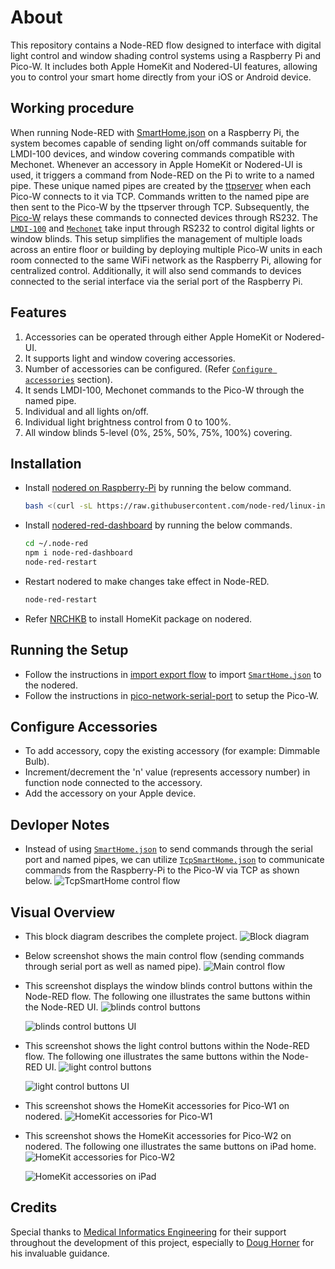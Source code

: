 # About
This repository contains a Node-RED flow designed to interface with digital light control and window shading control systems using a Raspberry Pi and Pico-W. It includes both Apple HomeKit and Nodered-UI features, allowing you to control your smart home directly from your iOS or Android device.

## Working procedure
When running Node-RED with [SmartHome.json](./SmartHome.json) on a Raspberry Pi, the system becomes capable of sending light on/off commands suitable for LMDI-100 devices, and window covering commands compatible with Mechonet. Whenever an accessory in Apple HomeKit or Nodered-UI is used, it triggers a command from Node-RED on the Pi to write to a named pipe. These unique named pipes are created by the [ttpserver](https://github.com/RajkumarGara/pico-network-serial-port/blob/main/ttpserver.js) when each Pico-W connects to it via TCP. Commands written to the named pipe are then sent to the Pico-W by the ttpserver through TCP. Subsequently, the [Pico-W](https://github.com/RajkumarGara/pico-network-serial-port/blob/main/main.py) relays these commands to connected devices through RS232. The [`LMDI-100`](./docs/LMDI_Serial_Protocol.pdf) and [`Mechonet`](./docs/Mecho_Shade_Serial_Protocol.pdf) take input through RS232 to control digital lights or window blinds. This setup simplifies the management of multiple loads across an entire floor or building by deploying multiple Pico-W units in each room connected to the same WiFi network as the Raspberry Pi, allowing for centralized control. Additionally, it will also send commands to devices connected to the serial interface via the serial port of the Raspberry Pi.

## Features
1. Accessories can be operated through either Apple HomeKit or Nodered-UI.
2. It supports light and window covering accessories.
3. Number of accessories can be configured. (Refer [`Configure accessories`](#Configure-Accessories) section).
4. It sends LMDI-100, Mechonet commands to the Pico-W through the named pipe.
5. Individual and all lights on/off.
6. Individual light brightness control from 0 to 100%.
7. All window blinds 5-level (0%, 25%, 50%, 75%, 100%) covering.

## Installation
* Install [nodered on Raspberry-Pi](https://nodered.org/docs/getting-started/raspberrypi) by running the below command.
    ```bash
    bash <(curl -sL https://raw.githubusercontent.com/node-red/linux-installers/master/deb/update-nodejs-and-nodered)
    ```  
* Install [nodered-red-dashboard](https://flows.nodered.org/node/node-red-dashboard) by running the below commands.
    ```bash
    cd ~/.node-red
    npm i node-red-dashboard
    node-red-restart
    ```  
* Restart nodered to make changes take effect in Node-RED.
    ```bash
    node-red-restart
    ```
* Refer [NRCHKB](https://github.com/NRCHKB/node-red-contrib-homekit-bridged?tab=readme-ov-file#easy-install) to install HomeKit package on nodered.

## Running the Setup
* Follow the instructions in [import export flow](https://flowfuse.com/blog/2023/03/3-quick-node-red-tips-5/#1.-copy-and-share-your-flows-using-export-and-import) to import [`SmartHome.json`](./SmartHome.json) to the nodered.
* Follow the instructions in [pico-network-serial-port](https://github.com/RajkumarGara/pico-network-serial-port) to setup the Pico-W.

## Configure Accessories
* To add accessory, copy the existing accessory (for example: Dimmable Bulb).
* Increment/decrement the 'n' value (represents accessory number) in function node connected to the accessory.
* Add the accessory on your Apple device.

## Devloper Notes
* Instead of using [`SmartHome.json`](./SmartHome.json) to send commands through the serial port and named pipes, we can utilize [`TcpSmartHome.json`](./extras/TcpSmartHome.json) to communicate commands from the Raspberry-Pi to the Pico-W via TCP as shown below.
    ![TcpSmartHome control flow](img/7.jpg)

## Visual Overview
* This block diagram describes the complete project.
    ![Block diagram](img/1.jpg)

* Below screenshot shows the main control flow (sending commands through serial port as well as named pipe).
    ![Main control flow](img/2.jpg)

* This screenshot displays the window blinds control buttons within the Node-RED flow. The following one illustrates the same buttons within the Node-RED UI.
    ![blinds control buttons](img/3.jpg)

    ![blinds control buttons UI](img/8.jpg)

* This screenshot shows the light control buttons within the Node-RED flow. The following one illustrates the same buttons within the Node-RED UI.
    ![light control buttons](img/4.jpg)

    ![light control buttons UI](img/9.jpg)

* This screenshot shows the HomeKit accessories for Pico-W1 on nodered.
    ![HomeKit accessories for Pico-W1](img/5.jpg)

* This screenshot shows the HomeKit accessories for Pico-W2 on nodered. The following one illustrates the same buttons on iPad home.
    ![HomeKit accessories for Pico-W2](img/6.jpg)

    ![HomeKit accessories on iPad](img/10.jpg)

## Credits
Special thanks to [Medical Informatics Engineering](https://www.mieweb.com/) for their support throughout the development of this project, especially to [Doug Horner](https://github.com/horner) for his invaluable guidance.